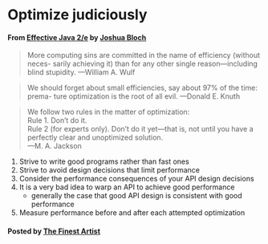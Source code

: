 # Optimize judiciously

#### From <u>[Effective Java 2/e](https://books.google.co.kr/books/about/Effective_Java.html?id=ka2VUBqHiWkC&hl=en)</u> by <u>[Joshua Bloch](https://en.wikipedia.org/wiki/Joshua_Bloch)</u>

>More computing sins are committed in the name of efficiency (without neces- sarily achieving it) than for any other single reason—including blind stupidity. —William A. Wulf

>We should forget about small efficiencies, say about 97% of the time: prema- ture optimization is the root of all evil. —Donald E. Knuth


>We follow two rules in the matter of optimization:  
   Rule 1. Don’t do it.  
   Rule 2 (for experts only). Don’t do it yet—that is, not until you have a
   perfectly clear and unoptimized solution.  
—M. A. Jackson


1. Strive to write good programs rather than fast ones
2. Strive to avoid design decisions that limit performance
3. Consider the performance consequences of your API design decisions
4. It is a very bad idea to warp an API to achieve good performance
   * generally the case that good API design is consistent with good performance
5. Measure performance before and after each attempted optimization

#### Posted by <u>[The Finest Artist](http://thefinestartist.com)</u>
